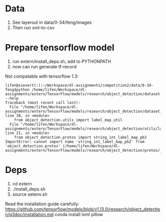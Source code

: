 Data
===========
1. See layerout in data/0-34/feng/images
2. Then run xml-to-csv

Prepare tensorflow model
========================

1. run extern/install_deps.sh, add to PYTHONPATH
2. now can run generate tf-record

Not compatable with tensorflow 1.3:
```
lifen@sievert(:):~/Workspace/dl-assignments/competition2/data/0-34-feng$python /home/lifen/Workspace/dl-assignments/extern/TensorFlow/models/research/object_detection/dataset_tools/create_pascal_tf_record.py --help
Traceback (most recent call last):
  File "/home/lifen/Workspace/dl-assignments/extern/TensorFlow/models/research/object_detection/dataset_tools/create_pascal_tf_record.py", line 38, in <module>
    from object_detection.utils import label_map_util
  File "/home/lifen/Workspace/dl-assignments/extern/TensorFlow/models/research/object_detection/utils/label_map_util.py", line 21, in <module>
    from object_detection.protos import string_int_label_map_pb2
ImportError: cannot import name 'string_int_label_map_pb2' from 'object_detection.protos' (/home/lifen/Workspace/dl-assignments/extern/TensorFlow/models/research/object_detection/protos/__init__.py)

```

Deps
=========
1. cd extern
1. ./install_deps.sh
2. source setenv.sh

Read the installation guide carefully:
  https://github.com/tensorflow/models/blob/v1.13.0/research/object_detection/g3doc/installation.md
conda install lxml pillow
